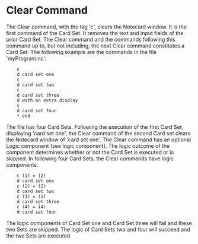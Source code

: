 <h1>Clear Command</h1>

<p>The Clear command, with the tag 'c',  clears the Notecard window. It is the first 
command of the Card Set. It removes the text and input fields of the prior Card Set.
The Clear command and the commands following this command up to, but not including, 
the next Clear command constitutes a Card Set.  The following example are the 
commands in the file 'myProgram.nc':</p>

<pre><code>    c
    d card set one
    c
    d card set two
    c
    d card set three
    d with an extra display
    c
    d card set four
    * end
</code></pre>

<p>The file has four Card Sets. Following the execution of the first Card Set, displaying 
'card set one', the Clear command of the second Card set clears the Notecard window of 
'card set one'.  The Clear command has an optional Logic component (see logic 
component). The logic outcome of the component determines whether or not the Card Set 
is executed or is skipped. In following  four Card Sets, the Clear commands have 
logic components.</p>

<pre><code>    c (1) = (2)
    d card set one
    c (2) = (2)
    d card set two
    c (3) = (1)
    d card set three
    c (4) = (4)
    d card set four
</code></pre>

<p>The logic components of Card Set one and Card Set three will fail and these two Sets
are skipped. The logic of Card Sets  two and four will succeed and the two Sets are 
executed.</p>
